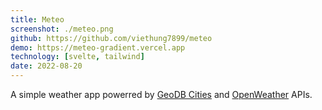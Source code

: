 ```yaml
---
title: Meteo
screenshot: ./meteo.png
github: https://github.com/viethung7899/meteo
demo: https://meteo-gradient.vercel.app
technology: [svelte, tailwind]
date: 2022-08-20
---
```


A simple weather app powerred by [GeoDB Cities](https://rapidapi.com/wirefreethought/api/geodb-cities) and [OpenWeather](https://openweathermap.org/api) APIs.
